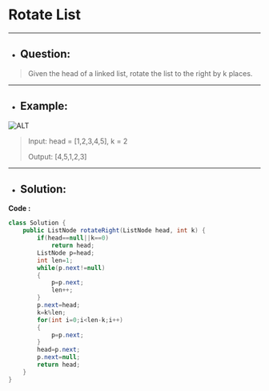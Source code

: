 # Rotate List
--- 
- ## Question:
> Given the head of a linked list, rotate the list to the right by k places.
---
- ## Example:
![ALT](https://assets.leetcode.com/uploads/2020/11/13/rotate1.jpg)
> Input: head = [1,2,3,4,5], k = 2
> 
> Output: [4,5,1,2,3]
---
- ## Solution:
**Code :**
```java
class Solution {
    public ListNode rotateRight(ListNode head, int k) {
        if(head==null||k==0)
            return head;
        ListNode p=head;
        int len=1;
        while(p.next!=null)
        {
            p=p.next;
            len++;
        }
        p.next=head;
        k=k%len;
        for(int i=0;i<len-k;i++)
        {
            p=p.next;
        }
        head=p.next;
        p.next=null;
        return head;
    }
}
